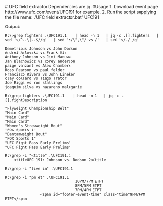 <snippet>
  <content>
# UFC field extractor
Dependencies are jq.
#Usage
1. Download event page http://www.ufc.com/event/UFC191 for example.
2. Run the script supplying the file name: 
.'UFC field extractor.bat' UFC191

Output:
```
R:\>grep fighters .\UFC191.1    | head -n 1   | jq -c .[].fighters   | sed 's/^..\|..$//g'   | sed 's/\",\"/ vs /'   | sed 's/-/ /g'

Demetrious Johnson vs John Dodson
Andrei Arlovski vs Frank Mir
Anthony Johnson vs Jimi Manuwa
Jan Blachowicz vs corey anderson
paige vanzant vs Alex Chambers
Ross Pearson vs paul felder
Francisco Rivera vs John Lineker
clay collard vs Tiago Trator
Joe Riggs vs ron stallings
joaquim silva vs nazareno malegarie

R:\grep fighters .\UFC191.1    | head -n 1   | jq -c .[].fightDescription

"Flyweight Championship Belt"
"Main Card"
"Main Card"
"Main Card"
"Women's Strawweight Bout"
"FOX Sports 1"
"Bantamweight Bout"
"FOX Sports 1"
"UFC Fight Pass Early Prelims"
"UFC Fight Pass Early Prelims"

R:\grep -i "<title" .\UFC191.1
    <titleUFC 191: Johnson vs. Dodson 2</title

R:\grep -i "live in" .\UFC191.1

R:\grep -i "pm et" .\UFC191.1
                                10PM/7PM ETPT
                                8PM/5PM ETPT
                                7PM/4PM ETPT
                <span id="footer-event-time" class="time"9PM/6PM ETPT</span
```

</content>
  <tabTrigger></tabTrigger>
</snippet>